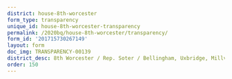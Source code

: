 ```yaml
---
district: house-8th-worcester
form_type: transparency
unique_id: house-8th-worcester-transparency
permalink: /2020bq/house-8th-worcester/transparency/
form_id: '201715730267149'
layout: form
doc_img: TRANSPARENCY-00139
district_desc: 8th Worcester / Rep. Soter / Bellingham, Uxbridge, Millville
order: 150
---
```

